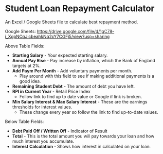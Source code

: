 # Student Loan Repayment Calculator 

An Excel / Google Sheets file to calculate best repayment method.

Google Sheets: https://drive.google.com/file/d/1gC78-i_XgpNCqJicbeahkNq2cY7CGFj5/view?usp=sharing

Above Table Fields:

 - **Starting Salary** - Your expected starting salary.
 - **Annual Pay Rise** - Pay increase by inflation, which the Bank of England targets at 2%. 
 - **Add Paym Per Month** - Add voluntary payments per month.
	 - Play around with this field to see if making additional payments is a good idea.
 - **Remaining Student Debt** - The amount of debt you have left.
 - **RPI in Current Year** - Retail Price Index
	 - Follow link to find up to date value or Google if link is broken.
 - **Min Salary Interest & Max Salary Interest** - These are the earnings thresholds for interest values.
	 - These change every year so follow the link to find up-to-date values.

Below Table Fields:

 - **Debt Paid Off / Written Off** - Indicator of Result
 - **Total** - This is the total amount you will pay towards your loan and how much interest you accumulate. 
 - **Interest Calculation** - Shows how interest in calculated on your loan.
